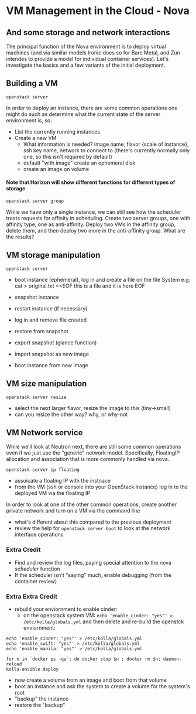 # VM Management in the Cloud - Nova
## And some storage and network interactions

The principal function of the Nova environment is to deploy virtual machines (and via similar models Ironic does so for Bare Metal, and Zun intendes to provide a model for individual container services).  Let's investigate the basics and a few variants of the initial deployment.

## Building a VM

```
openstack server
```

In order to deploy an instance, there are some common operations one might do such as determine what the current state of the server environment is, so:
- List the currently running instances
- Create a new VM
  - What information is needed?   image name, flavor {scale of instance}, ssh key name, network to connect to (there's currently normally only one, so this isn't required by default)
  - default "with image" create an ephemeral disk
  - create an image on volume

#### Note that Horizon will show different functions for different types of storage

```
openstack server group
```
While we have only a single instance, we can still see how the scheduler treats requests for affinity in scheduling.  Create two server groups, one with affinity type, one as anti-affinity.  Deploy two VMs in the affinity group, delete them, and then deploy two more in the anti-affinity group.  What are the results?


## VM storage manipulation

```
openstack server
```

- boot instance (ephemeral), log in and create a file on the file System
 e.g: cat > original.txt <<EOF
 this is a file
 and it is here
 EOF

- snapshot instance
- restart instance (if necessary)
- log in and remove file created
- restore from snapshot

- export snapshot (glance function)
- import snapshot as new image
- boot instance from new image

## VM size manipulation

```
openstack server resize
```

- select the next larger flavor, resize the image to this (tiny->small)
- can you resize the other way?
  why, or why-not

## VM Network service
While we'll look at Neutron next, there are still some common operations even if we just use the "generic" network model.  Specifically, FloatingIP allocation and association that is more commonly handled via nova.

```
openstack server ip floating
```

- assoicate a floating IP with the instnace
- from the VM (ssh or console into your OpenStack instance) log in to the deployed VM via the floating IP

In order to look at one of the other common operations, create another private network and turn on a VM via the command line
- what's different about this compared to the previous deployment
- review the help for  ```openstack server boot``` to look at the network interface operations

### Extra Credit

- Find and review the log files, paying special attention to the nova _scheduler_ function
- If the scheduler isn't "saying" much, enable debugging (from the container review)

### Extra Extra Credit
- rebuild your enviornment to enable cinder:
  - on the openstack system VM:  ```echo 'enable_cinder: "yes"' > /etc/kolla/globals.yml``` and then delete and re-build the openstck enviornment:

```
echo 'enable_cinder: "yes"' > /etc/kolla/globals.yml
echo 'enable_swift: "yes"' > /etc/kolla/globals.yml
echo 'enable_manila: "yes"' > /etc/kolla/globals.yml

for n in `docker ps -qa`; do docker stop $n ; docker rm $n; daemon-reload
kolla-ansible deploy
```
- now create a volume from an image and boot from that volume
- boot an instance and ask the system to create a volume for the system's root
- "backup" the instance
- restore the "backup"
